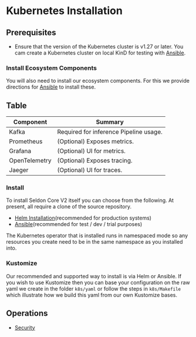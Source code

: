 # Kubernetes Installation

## Prerequisites

* Ensure that the version of the Kubernetes cluster is v1.27 or later. You cam create a Kubernetes cluster on local KinD for testing with [Ansible](ansible.md). 

### Install Ecosystem Components

You will also need to install our ecosystem components. For this we provide directions for [Ansible](ansible.md) to install these.


## Table

| Component  | Summary |
| - | - |
| Kafka | Required for inference Pipeline usage. |
| Prometheus | (Optional) Exposes metrics. |
| Grafana | (Optional) UI for metrics. |
| OpenTelemetry | (Optional) Exposes tracing. |
| Jaeger | (Optional) UI for traces. |


### Install

To install Seldon Core V2 itself you can choose from the following. At present, all require a
clone of the source repository.

* [Helm Installation](helm.md)(recommended for production systems)
* [Ansible](ansible.md)(recommended for test / dev / trial purposes)

The Kubernetes operator that is installed runs in namespaced mode so any resources you create
need to be in the same namespace as you installed into.

### Kustomize

Our recommended and supported way to install is via Helm or Ansible. If you wish to use Kustomize
then you can base your configuration on the raw yaml we create in the folder `k8s/yaml` or follow
the steps in `k8s/Makefile` which illustrate how we build this yaml from our own Kustomize bases.

## Operations

* [Security](security/README.md)
